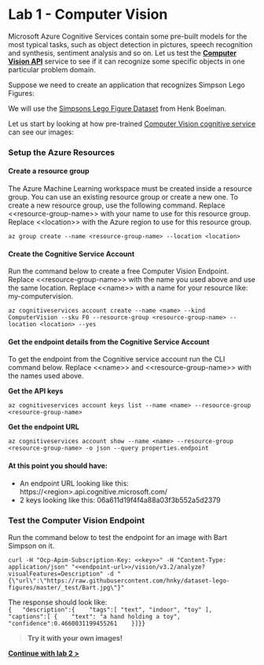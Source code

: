 # Lab 1 - Computer Vision

Microsoft Azure Cognitive Services contain some pre-built models for the most typical tasks, such as object detection in pictures, speech recognition and synthesis, sentiment analysis and so on. Let us test the [**Computer Vision API**](https://azure.microsoft.com/services/cognitive-services/computer-vision/?WT.mc_id=gaic-github-heboelma) service to see if it can recognize some specific objects in one particular problem domain.

Suppose we need to create an application that recognizes Simpson Lego Figures:

We will use the [Simpsons Lego Figure Dataset](https://github.com/hnky/dataset-lego-figures) from Henk Boelman.

Let us start by looking at how pre-trained [Computer Vision cognitive service](https://azure.microsoft.com/services/cognitive-services/computer-vision/?WT.mc_id=gaic-github-heboelma) can see our images:

### Setup the Azure Resources

#### Create a resource group

The Azure Machine Learning workspace must be created inside a resource group. You can use an existing resource group or create a new one. To create a new resource group, use the following command. Replace  &lt;&lt;resource-group-name&gt;&gt; with your name to use for this resource group. Replace &lt;&lt;location&gt;&gt;  with the Azure region to use for this resource group.

```text
az group create --name <resource-group-name> --location <location>
```

#### Create the Cognitive Service Account

Run the command below to create a free Computer Vision Endpoint. Replace &lt;&lt;resource-group-name&gt;&gt; with the name you used above and use the same location. Replace &lt;&lt;name&gt;&gt; with a name for your resource like: my-computervision.

```text
az cognitiveservices account create --name <name> --kind ComputerVision --sku F0 --resource-group <resource-group-name> --location <location> --yes
```

#### Get the endpoint details from the Cognitive Service Account

To get the endpoint from the Cognitive service account run the CLI command below. Replace &lt;&lt;name&gt;&gt; and &lt;&lt;resource-group-name&gt;&gt; with the names used above. 

**Get the API keys**

```text
az cognitiveservices account keys list --name <name> --resource-group <resource-group-name> 
```

**Get the endpoint URL**

```text
az cognitiveservices account show --name <name> --resource-group <resource-group-name> -o json --query properties.endpoint
```

#### At this point you should have:

- An endpoint URL looking like this: https://&lt;region&gt;.api.cognitive.microsoft.com/   
- 2 keys looking like this: 06a611d19f4f4a88a03f3b552a5d2379

### Test the Computer Vision Endpoint

Run the command below to test the endpoint for an image with Bart Simpson on it.

```text
curl -H "Ocp-Apim-Subscription-Key: <<key>>" -H "Content-Type: application/json" "<<endpoint-url>>/vision/v3.2/analyze?visualFeatures=Description" -d "{\"url\":\"https://raw.githubusercontent.com/hnky/dataset-lego-figures/master/_test/Bart.jpg\"}"
```

The response should look like:  
`{  
"description":{   
    "tags":[ "text", "indoor", "toy" ],   
"captions":[ {   
    "text": "a hand holding a toy",   
    "confidence":0.4660031199455261   
}]}}`

> **Try it with your own images!**

[**Continue with lab 2 &gt;**](lab-2.md)

